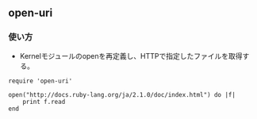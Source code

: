 ## open-uri

### 使い方
- Kernelモジュールのopenを再定義し、HTTPで指定したファイルを取得する。
```
require 'open-uri'

open("http://docs.ruby-lang.org/ja/2.1.0/doc/index.html") do |f|
	print f.read
end
```
